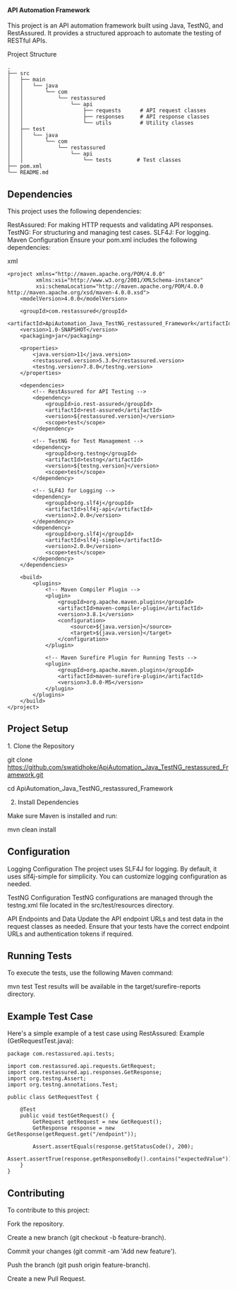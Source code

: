 <h4>API Automation Framework</h4>
This project is an API automation framework built using Java, TestNG, and RestAssured. It provides a structured approach to automate the testing of RESTful APIs.

Project Structure
```
.
├── src
│   ├── main
│   │   └── java
│   │       └── com
│   │           └── restassured
│   │               └── api
│   │                   ├── requests      # API request classes
│   │                   ├── responses     # API response classes
│   │                   └── utils         # Utility classes
│   ├── test
│   │   └── java
│   │       └── com
│   │           └── restassured
│   │               └── api
│   │                   └── tests        # Test classes
├── pom.xml
└── README.md
```

<h2>Dependencies</h2>

This project uses the following dependencies:

RestAssured: For making HTTP requests and validating API responses.
TestNG: For structuring and managing test cases.
SLF4J: For logging.
Maven Configuration
Ensure your pom.xml includes the following dependencies:

xml
```
<project xmlns="http://maven.apache.org/POM/4.0.0"
         xmlns:xsi="http://www.w3.org/2001/XMLSchema-instance"
         xsi:schemaLocation="http://maven.apache.org/POM/4.0.0 http://maven.apache.org/xsd/maven-4.0.0.xsd">
    <modelVersion>4.0.0</modelVersion>

    <groupId>com.restassured</groupId>
    <artifactId>ApiAutomation_Java_TestNG_restassured_Framework</artifactId>
    <version>1.0-SNAPSHOT</version>
    <packaging>jar</packaging>

    <properties>
        <java.version>11</java.version>
        <restassured.version>5.3.0</restassured.version>
        <testng.version>7.8.0</testng.version>
    </properties>

    <dependencies>
        <!-- RestAssured for API Testing -->
        <dependency>
            <groupId>io.rest-assured</groupId>
            <artifactId>rest-assured</artifactId>
            <version>${restassured.version}</version>
            <scope>test</scope>
        </dependency>

        <!-- TestNG for Test Management -->
        <dependency>
            <groupId>org.testng</groupId>
            <artifactId>testng</artifactId>
            <version>${testng.version}</version>
            <scope>test</scope>
        </dependency>

        <!-- SLF4J for Logging -->
        <dependency>
            <groupId>org.slf4j</groupId>
            <artifactId>slf4j-api</artifactId>
            <version>2.0.0</version>
        </dependency>
        <dependency>
            <groupId>org.slf4j</groupId>
            <artifactId>slf4j-simple</artifactId>
            <version>2.0.0</version>
            <scope>test</scope>
        </dependency>
    </dependencies>

    <build>
        <plugins>
            <!-- Maven Compiler Plugin -->
            <plugin>
                <groupId>org.apache.maven.plugins</groupId>
                <artifactId>maven-compiler-plugin</artifactId>
                <version>3.8.1</version>
                <configuration>
                    <source>${java.version}</source>
                    <target>${java.version}</target>
                </configuration>
            </plugin>

            <!-- Maven Surefire Plugin for Running Tests -->
            <plugin>
                <groupId>org.apache.maven.plugins</groupId>
                <artifactId>maven-surefire-plugin</artifactId>
                <version>3.0.0-M5</version>
            </plugin>
        </plugins>
    </build>
</project>
```

<h2>Project Setup</h2>
1. Clone the Repository
 
git clone https://github.com/swatidhoke/ApiAutomation_Java_TestNG_restassured_Framework.git

cd ApiAutomation_Java_TestNG_restassured_Framework

2. Install Dependencies

Make sure Maven is installed and run:

mvn clean install

<h2>Configuration</h2>
Logging Configuration
The project uses SLF4J for logging. By default, it uses slf4j-simple for simplicity. You can customize logging configuration as needed.

TestNG Configuration
TestNG configurations are managed through the testng.xml file located in the src/test/resources directory.

API Endpoints and Data
Update the API endpoint URLs and test data in the request classes as needed. Ensure that your tests have the correct endpoint URLs and authentication tokens if required.

<h2>Running Tests</h2>
To execute the tests, use the following Maven command:

mvn test
Test results will be available in the target/surefire-reports directory.

<h2>Example Test Case</h2>
Here's a simple example of a test case using RestAssured:
Example (GetRequestTest.java):

```
package com.restassured.api.tests;

import com.restassured.api.requests.GetRequest;
import com.restassured.api.responses.GetResponse;
import org.testng.Assert;
import org.testng.annotations.Test;

public class GetRequestTest {

    @Test
    public void testGetRequest() {
        GetRequest getRequest = new GetRequest();
        GetResponse response = new GetResponse(getRequest.get("/endpoint"));

        Assert.assertEquals(response.getStatusCode(), 200);
        Assert.assertTrue(response.getResponseBody().contains("expectedValue"));
    }
}
```

<h2>Contributing</h2>
To contribute to this project:

Fork the repository.

Create a new branch (git checkout -b feature-branch).

Commit your changes (git commit -am 'Add new feature').

Push the branch (git push origin feature-branch).

Create a new Pull Request.

